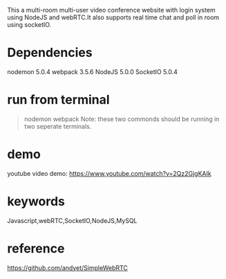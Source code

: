 This a multi-room multi-user video conference website with login system using NodeJS and webRTC.It also supports real time chat and poll in room using socketIO.

# Dependencies
nodemon 5.0.4
webpack 3.5.6
NodeJS 5.0.0
SocketIO 5.0.4

# run from terminal
> nodemon
> webpack
Note: these two commonds should be running in two seperate terminals.

# demo
youtube video demo: https://www.youtube.com/watch?v=2Qz2GjgKAIk

# keywords
Javascript,webRTC,SocketIO,NodeJS,MySQL

# reference
https://github.com/andyet/SimpleWebRTC

